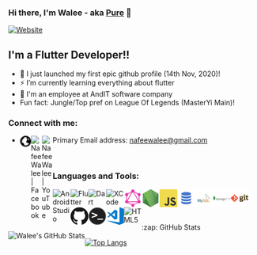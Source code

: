 ### Hi there, I'm Walee - aka [Pure][website] 👋

[![Website](https://1.bp.blogspot.com/-HqmoT8k5KNU/XeQQyd71-CI/AAAAAAAAClc/tQNnn5-PULcjFwRoyXwIL1QV8TjCdP2ggCPcBGAYYCw/s1600/nap.png)](https://purenafee.blogspot.com/)

## I'm a Flutter Developer!!

- 🔭 I just launched my first epic github profile (14th Nov, 2020)!
- ⚡ I’m currently learning everything about flutter
- 👯 I'm an employee at AndIT software company
- Fun fact: Jungle/Top pref on League Of Legends (MasterYi Main)!


### Connect with me:
- Primary Email address: nafeewalee@gmail.com
[<img align="left" alt="NafeeWalee" width="22px" src="https://raw.githubusercontent.com/iconic/open-iconic/master/svg/globe.svg" />][website]
[<img align="left" alt="NafeeWalee | Facebook" width="22px" src="https://cdn.jsdelivr.net/npm/simple-icons@v3/icons/facebook.svg" />][facebook]
[<img align="left" alt="NafeeWalee | YouTube" width="22px" src="https://cdn.jsdelivr.net/npm/simple-icons@v3/icons/youtube.svg" />][youtube]

<br />

### Languages and Tools:

[<img align="left" alt="Android Studio" width="36px" src="https://upload.wikimedia.org/wikipedia/commons/thumb/8/8f/Breezeicons-apps-48-android-studio.svg/1200px-Breezeicons-apps-48-android-studio.svg.png" />][as]
[<img align="left" alt="Flutter" width="36px" src="https://cdn.iconscout.com/icon/free/png-512/flutter-2038877-1720090.png" />][flutter]
[<img align="left" alt="Dart" width="36px" src="https://avatars0.githubusercontent.com/u/1609975?s=280&v=4" />][dart]
[<img align="left" alt="XCode" width="36px" src="https://icons.iconarchive.com/icons/blackvariant/button-ui-app-pack-two/512/XCode-icon.png" />][xc]
[<img align="left" alt="GraphQL" width="36px" src="https://raw.githubusercontent.com/github/explore/80688e429a7d4ef2fca1e82350fe8e3517d3494d/topics/graphql/graphql.png" />][gql]
[<img align="left" alt="Node.js" width="36px" src="https://raw.githubusercontent.com/github/explore/80688e429a7d4ef2fca1e82350fe8e3517d3494d/topics/nodejs/nodejs.png" />][nodejs]
[<img align="left" alt="JavaScript" width="36px" src="https://raw.githubusercontent.com/github/explore/80688e429a7d4ef2fca1e82350fe8e3517d3494d/topics/javascript/javascript.png" />][js]
[<img align="left" alt="SQL" width="36px" src="https://raw.githubusercontent.com/github/explore/80688e429a7d4ef2fca1e82350fe8e3517d3494d/topics/sql/sql.png" />][sql]
[<img align="left" alt="MySQL" width="36px" src="https://raw.githubusercontent.com/github/explore/80688e429a7d4ef2fca1e82350fe8e3517d3494d/topics/mysql/mysql.png" />][mysql]
[<img align="left" alt="MongoDB" width="36px" src="https://raw.githubusercontent.com/github/explore/80688e429a7d4ef2fca1e82350fe8e3517d3494d/topics/mongodb/mongodb.png" />][mongodb]
[<img align="left" alt="Git" width="36px" src="https://raw.githubusercontent.com/github/explore/80688e429a7d4ef2fca1e82350fe8e3517d3494d/topics/git/git.png" />][git]
[<img align="left" alt="GitHub" width="36px" src="https://raw.githubusercontent.com/github/explore/78df643247d429f6cc873026c0622819ad797942/topics/github/github.png" />][github]
[<img align="left" alt="Terminal" width="36px" src="https://raw.githubusercontent.com/github/explore/80688e429a7d4ef2fca1e82350fe8e3517d3494d/topics/terminal/terminal.png" />][terminal]
[<img align="left" alt="Visual Studio Code" width="36px" src="https://raw.githubusercontent.com/github/explore/80688e429a7d4ef2fca1e82350fe8e3517d3494d/topics/visual-studio-code/visual-studio-code.png" />][vscode]
[<img align="left" alt="HTML5" width="36px" src="https://www.spyder-ide.org/static/images/spyder-logo.svg?h=946d9158" />][spyder]

<br />
<br /><br /><br />

<summary>:zap: GitHub Stats</summary>
<img align="left" alt="Walee's GitHub Stats" src="https://github-readme-stats.codestackr.vercel.app/api?username=NafeeWalee&show_icons=true&hide_border=true" />

[![Top Langs](https://github-readme-stats.vercel.app/api/top-langs/?username=NafeeWalee)](https://github.com/anuraghazra/github-readme-stats)


[website]: https://purenafee.blogspot.com
[youtube]: https://www.youtube.com/channel/UCBcd-lf-Z37jMS6iOKGAFcw
[facebook]: https://www.facebook.com/MisterPureHeart
[vscode]: https://www.google.com/search?q=vscode
[as]: https://www.google.com/search?q=androidstudio
[xc]: https://www.google.com/search?q=xcode
[spyder]: https://www.google.com/search?q=xcode
[dart]: https://www.google.com/search?q=dart
[flutter]: https://www.google.com/search?q=flutter
[python]: https://www.google.com/search?q=python
[js]: https://www.google.com/search?q=javascript
[gql]: https://www.google.com/search?q=graphql
[nodejs]: https://www.google.com/search?q=nodejs
[mysql]: https://www.google.com/search?q=mysql
[sql]: https://www.google.com/search?q=sql
[mongodb]: https://www.google.com/search?q=mongodb
[git]: https://www.google.com/search?q=mongodb
[github]: https://www.google.com/search?q=mongodb
[terminal]: https://www.google.com/search?q=mongodb